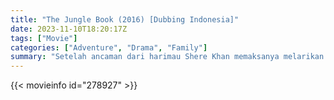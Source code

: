 ```yaml
---
title: "The Jungle Book (2016) [Dubbing Indonesia]"
date: 2023-11-10T18:20:17Z
tags: ["Movie"]
categories: ["Adventure", "Drama", "Family"]
summary: "Setelah ancaman dari harimau Shere Khan memaksanya melarikan diri dari hutan, seekor anak manusia bernama Mowgli memulai perjalanan penemuan jati dirinya dengan bantuan macan kumbang Bagheera dan beruang berjiwa bebas Baloo."
---
```


<mux-player stream-type="on-demand"
src="https://kp3d-my.sharepoint.com/personal/ryoo_kp3d_onmicrosoft_com/_layouts/15/download.aspx?share=Ee70vJrQxdFEhY69FXuodeYBtm64UD5f-BDKw_E5SOoU4Q" prefer-playback="mse" controls>

</mux-player>


{{< movieinfo id="278927" >}}

<script src="https://cdn.jsdelivr.net/npm/@mux/mux-player"></script>

 <script type="application/ld+json ">
{
"@context": "https://schema.org/",
"@type": "VideoObject",
"name": "The Jungle Book (2016)",
"contentUrl": "https://stream.mux.com/OUqKippyXrJ8HQF015nZk202XAUJ02qWZdi7Sip00JNibfc.m3u8",
"thumbnailUrl": "https://www.themoviedb.org/t/p/original/h87XbbFXIGE86osXjQ092UQyJkr.jpg?width=314&fit_mode=preserve&time=25",
"uploadDate": "2023-11-10T18:20:17Z",
}

</script>